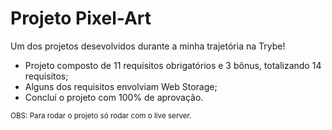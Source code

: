 # Projeto Pixel-Art

Um dos projetos desevolvidos durante a minha trajetória na Trybe!

- Projeto composto de 11 requisitos obrigatórios e 3 bônus, totalizando 14 requisitos;
- Alguns dos requisitos envolviam Web Storage;
- Concluí o projeto com 100% de aprovação.

<small>OBS: Para rodar o projeto só rodar com o live server.</small>
